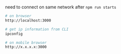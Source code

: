 need to connect on same network
after `npm run starts`
```bash
# on browser
http://localhost:3000
``` 
```bash
# get ip information from CLI
ipconfig
```   
```bash
# on mobile browser
http://x.x.x.x:3000
```  